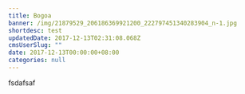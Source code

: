 ```yaml
---
title: Bogoa
banner: /img/21879529_206186369921200_222797451340283904_n-1.jpg
shortdesc: test
updatedDate: 2017-12-13T02:31:08.068Z
cmsUserSlug: ""
date: 2017-12-13T00:00:00+08:00
categories: null
---
```


fsdafsaf